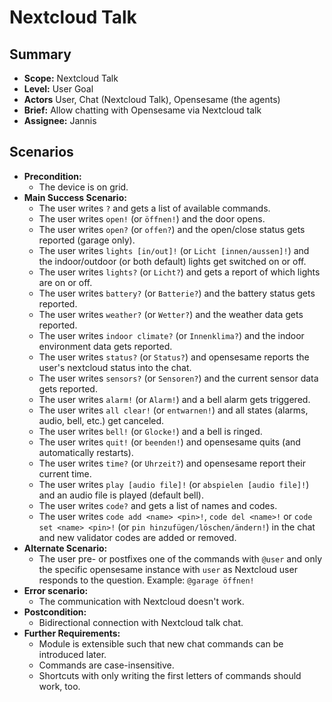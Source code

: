 # Nextcloud Talk

## Summary

- **Scope:** Nextcloud Talk
- **Level:** User Goal
- **Actors** User, Chat (Nextcloud Talk), Opensesame (the agents)
- **Brief:** Allow chatting with Opensesame via Nextcloud talk
- **Assignee:** Jannis

## Scenarios

- **Precondition:** 
  - The device is on grid.
- **Main Success Scenario:** 
  - The user writes `?` and gets a list of available commands.
  - The user writes `open!` (or `öffnen!`) and the door opens.
  - The user writes `open?` (or `offen?`) and the open/close status gets reported (garage only).
  - The user writes `lights [in/out]!` (or `Licht [innen/aussen]!`) and the indoor/outdoor (or both default) lights get switched on or off.
  - The user writes `lights?` (or `Licht?`) and gets a report of which lights are on or off.
  - The user writes `battery?` (or `Batterie?`) and the battery status gets reported.
  - The user writes `weather?` (or `Wetter?`) and the weather data gets reported.
  - The user writes `indoor climate?` (or `Innenklima?`) and the indoor environment data gets reported.
  - The user writes `status?` (or `Status?`) and opensesame reports the user's nextcloud status into the chat.
  - The user writes `sensors?` (or `Sensoren?`) and the current sensor data gets reported.
  - The user writes `alarm!` (or `Alarm!`) and a bell alarm gets triggered.
  - The user writes `all clear!` (or `entwarnen!`) and all states (alarms, audio, bell, etc.) get canceled.
  - The user writes `bell!` (or `Glocke!`) and a bell is ringed.
  - The user writes `quit!` (or `beenden!`) and opensesame quits (and automatically restarts).
  - The user writes `time?` (or `Uhrzeit?`) and opensesame report their current time.
  - The user writes `play [audio file]!` (or `abspielen [audio file]!`) and an audio file is played (default bell).
  - The user writes `code?` and gets a list of names and codes.
  - The user writes `code add <name> <pin>!`, `code del <name>!` or `code set <name> <pin>!` (or `pin hinzufügen/löschen/ändern!`) in the chat and new validator codes are added or removed.
- **Alternate Scenario:** 
  - The user pre- or postfixes one of the commands with `@user` and only the specific opensesame instance with `user` as Nextcloud user responds to the question.
    Example: `@garage öffnen!`
- **Error scenario:**
  - The communication with Nextcloud doesn't work.
- **Postcondition:**
  - Bidirectional connection with Nextcloud talk chat.
- **Further Requirements:**
  - Module is extensible such that new chat commands can be introduced later.
  - Commands are case-insensitive.
  - Shortcuts with only writing the first letters of commands should work, too.
